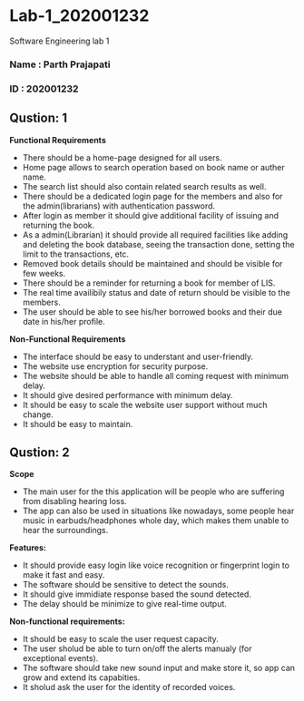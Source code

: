# Lab-1_202001232
Software Engineering lab 1
### Name : Parth Prajapati
### ID : 202001232
## Qustion: 1
**Functional Requirements**
+ There should be a home-page designed for all users.
+ Home page allows to search operation based on book name or auther name.
+ The search list should also contain related search results as well.
+ There should be a dedicated login page for the members and also for the admin(librarians) with authentication password.
+ After login as member it should give additional facility of issuing and returning the book.
+ As a admin(Librarian) it should provide all required facilities like adding and deleting the book database, seeing the transaction done, setting the limit to the transactions, etc.
+ Removed book details should be maintained and should be visible for few weeks.
+ There should be a reminder for returning a book for member of LIS.
+ The real time availibily status and date of return should be visible to the members.
+ The user should be able to see his/her borrowed books and their due date in his/her profile.

**Non-Functional Requirements**


- The interface should be easy to understant and user-friendly.
- The website use encryption for security purpose.
- The website should be able to handle all coming request with minimum delay.
- It should give desired performance with minimum delay.
- It should be easy to scale the website user support without much change.
- It should be easy to maintain.


## Qustion: 2

**Scope**

+ The main user for the this application will be people who are suffering from disabling hearing loss.
+ The app can also be used in situations like nowadays, some people hear music in earbuds/headphones whole day, which makes them unable to hear the surroundings.

**Features:**

- It should provide easy login like voice recognition or fingerprint login to make it fast and easy.
- The software should be sensitive to detect the sounds.
- It should give immidiate response based the sound detected.
- The delay should be minimize to give real-time output.

**Non-functional requirements:**

- It should be easy to scale the user request capacity.
- The user sholud be able to turn on/off the alerts manualy (for exceptional events).
- The software should take new sound input and make store it, so app can grow and extend its capabities.
- It sholud ask the user for the identity of recorded voices.
